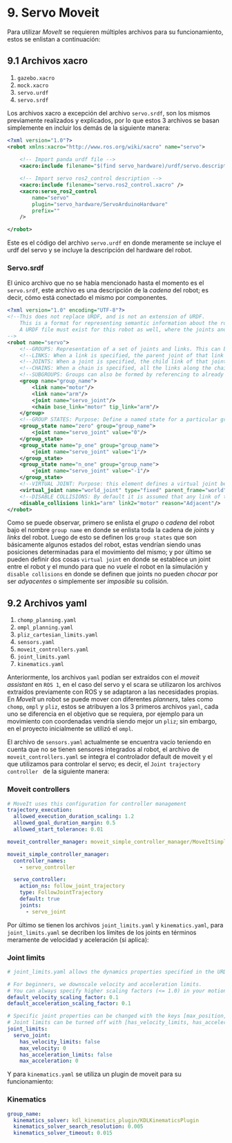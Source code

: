 # 9. Servo Moveit  

Para utilizar _MoveIt_ se requieren múltiples archivos para su funcionamiento, estos se enlistan a continuación:


## 9.1 Archivos xacro

1. `gazebo.xacro`
2. `mock.xacro`
3. `servo.urdf`
4. `servo.srdf`

Los archivos xacro a excepción del archivo `servo.srdf`, son los mismos previamente realizados y explicados, por lo que estos 3 archivos se basan simplemente en incluir los demás de la siguiente manera: 

```xml
<?xml version="1.0"?>
<robot xmlns:xacro="http://www.ros.org/wiki/xacro" name="servo">
    
    <!-- Import panda urdf file -->
    <xacro:include filename="$(find servo_hardware)/urdf/servo.description.xacro" />

    <!-- Import servo ros2_control description -->
    <xacro:include filename="servo.ros2_control.xacro" />
    <xacro:servo_ros2_control 
        name="servo" 
        plugin="servo_hardware/ServoArduinoHardware" 
        prefix="" 
    />

</robot>
```

Este es el código del archivo `servo.urdf` en donde meramente se incluye el urdf del servo y se incluye la descripción del hardware del robot. 

### Servo.srdf

El único archivo que no se había mencionado hasta el momento es el `servo.srdf`, este archivo es una descripción de la _cadena_ del robot; es decir, cómo está conectado el mismo por componentes. 

```xml
<?xml version="1.0" encoding="UTF-8"?>
<!--This does not replace URDF, and is not an extension of URDF.
    This is a format for representing semantic information about the robot structure.
    A URDF file must exist for this robot as well, where the joints and the links that are referenced are defined
-->
<robot name="servo">
    <!--GROUPS: Representation of a set of joints and links. This can be useful for specifying DOF to plan for, defining arms, end effectors, etc-->
    <!--LINKS: When a link is specified, the parent joint of that link (if it exists) is automatically included-->
    <!--JOINTS: When a joint is specified, the child link of that joint (which will always exist) is automatically included-->
    <!--CHAINS: When a chain is specified, all the links along the chain (including endpoints) are included in the group. Additionally, all the joints that are parents to included links are also included. This means that joints along the chain and the parent joint of the base link are included in the group-->
    <!--SUBGROUPS: Groups can also be formed by referencing to already defined group names-->
    <group name="group_name">
        <link name="motor"/>
        <link name="arm"/>
        <joint name="servo_joint"/>
        <chain base_link="motor" tip_link="arm"/>
    </group>
    <!--GROUP STATES: Purpose: Define a named state for a particular group, in terms of joint values. This is useful to define states like 'folded arms'-->
    <group_state name="zero" group="group_name">
        <joint name="servo_joint" value="0"/>
    </group_state>
    <group_state name="p_one" group="group_name">
        <joint name="servo_joint" value="1"/>
    </group_state>
    <group_state name="n_one" group="group_name">
        <joint name="servo_joint" value="-1"/>
    </group_state>
    <!--VIRTUAL JOINT: Purpose: this element defines a virtual joint between a robot link and an external frame of reference (considered fixed with respect to the robot)-->
    <virtual_joint name="world_joint" type="fixed" parent_frame="world" child_link="base_link"/>
    <!--DISABLE COLLISIONS: By default it is assumed that any link of the robot could potentially come into collision with any other link in the robot. This tag disables collision checking between a specified pair of links. -->
    <disable_collisions link1="arm" link2="motor" reason="Adjacent"/>
</robot>
```

Como se puede observar, primero se enlista el _grupo_ o _cadena_ del robot bajo el nombre `group name` en donde se enlista toda la cadena de _joints_ y _links_ del robot. Luego de esto se definen los `group states` que son básicamente algunos estados del robot, estas vendrían siendo unas posiciones determinadas para el movimiento del mismo; y por último se pueden definir dos cosas `virtual joint` en donde se establece un joint entre el robot y el mundo para que no _vuele_ el robot en la simulación y `disable collisions` en donde se definen que joints no pueden _chocar_ por ser _adyacentes_ o simplemente ser _imposible_ su colisión.

## 9.2 Archivos yaml


1. `chomp_planning.yaml`
2. `ompl_planning.yaml`
3. `pliz_cartesian_limits.yaml`
4. `sensors.yaml` 
5. `moveit_controllers.yaml`
6. `joint_limits.yaml`
7. `kinematics.yaml`

Anteriormente, los archivos `yaml` podían ser extraídos con el  _moveit assistant_ en `ROS 1`, en el caso del servo y el scara se utilizaron los archivos extraídos previamente con ROS y se adaptaron a las necesidades propias. En _MoveIt_ un robot se puede mover con diferentes _planners_, tales como `chomp`, `ompl` y `pliz`, estos se atribuyen a los 3 primeros archivos `yaml`, cada uno se diferencia en el objetivo que se requiera, por ejemplo para un movimiento con coordenadas vendría siendo mejor un `pliz`; sin embargo, en el proyecto inicialmente se utilizó el `ompl`.

El archivo de `sensors.yaml` actualmente se encuentra vacío teniendo en cuenta que no se tienen sensores integrados al robot, el archivo de `moveit_controllers.yaml` se integra el controlador default de moveit y el que utilizamos para controlar el servo; es decir, el `Joint trajectory controller ` de la siguiente manera: 

### Moveit controllers
```yaml
# MoveIt uses this configuration for controller management
trajectory_execution:
  allowed_execution_duration_scaling: 1.2
  allowed_goal_duration_margin: 0.5
  allowed_start_tolerance: 0.01

moveit_controller_manager: moveit_simple_controller_manager/MoveItSimpleControllerManager

moveit_simple_controller_manager:
  controller_names:
    - servo_controller

  servo_controller:
    action_ns: follow_joint_trajectory
    type: FollowJointTrajectory
    default: true
    joints:
      - servo_joint
```

Por último se tienen los archivos `joint_limits.yaml` y `kinematics.yaml`, para `joint_limits.yaml` se decriben los límites de los joints en términos meramente de velocidad y aceleración (si aplica):

### Joint limits
```yaml
# joint_limits.yaml allows the dynamics properties specified in the URDF to be overwritten or augmented as needed

# For beginners, we downscale velocity and acceleration limits.
# You can always specify higher scaling factors (<= 1.0) in your motion requests.  # Increase the values below to 1.0 to always move at maximum speed.
default_velocity_scaling_factor: 0.1
default_acceleration_scaling_factor: 0.1

# Specific joint properties can be changed with the keys [max_position, min_position, max_velocity, max_acceleration]
# Joint limits can be turned off with [has_velocity_limits, has_acceleration_limits]
joint_limits:
  servo_joint:
    has_velocity_limits: false
    max_velocity: 0
    has_acceleration_limits: false
    max_acceleration: 0
```
Y para `kinematics.yaml` se utiliza un plugin de moveit para su funcionamiento: 

### Kinematics
```yaml
group_name:
  kinematics_solver: kdl_kinematics_plugin/KDLKinematicsPlugin
  kinematics_solver_search_resolution: 0.005
  kinematics_solver_timeout: 0.015
```